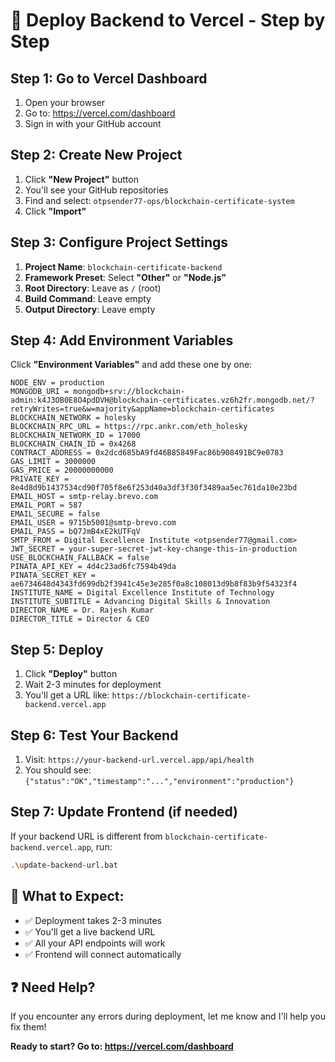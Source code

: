 # 🚀 Deploy Backend to Vercel - Step by Step

## **Step 1: Go to Vercel Dashboard**
1. Open your browser
2. Go to: https://vercel.com/dashboard
3. Sign in with your GitHub account

## **Step 2: Create New Project**
1. Click **"New Project"** button
2. You'll see your GitHub repositories
3. Find and select: `otpsender77-ops/blockchain-certificate-system`
4. Click **"Import"**

## **Step 3: Configure Project Settings**
1. **Project Name**: `blockchain-certificate-backend`
2. **Framework Preset**: Select **"Other"** or **"Node.js"**
3. **Root Directory**: Leave as `/` (root)
4. **Build Command**: Leave empty
5. **Output Directory**: Leave empty

## **Step 4: Add Environment Variables**
Click **"Environment Variables"** and add these one by one:

```
NODE_ENV = production
MONGODB_URI = mongodb+srv://blockchain-admin:k4J3OB0E8O4pdDVH@blockchain-certificates.vz6h2fr.mongodb.net/?retryWrites=true&w=majority&appName=blockchain-certificates
BLOCKCHAIN_NETWORK = holesky
BLOCKCHAIN_RPC_URL = https://rpc.ankr.com/eth_holesky
BLOCKCHAIN_NETWORK_ID = 17000
BLOCKCHAIN_CHAIN_ID = 0x4268
CONTRACT_ADDRESS = 0x2dcd685bA9fd46B85849Fac86b908491BC9e0783
GAS_LIMIT = 3000000
GAS_PRICE = 20000000000
PRIVATE_KEY = 8e4d8d9b1437534cd90f705f8e6f253d40a3df3f30f3489aa5ec761da10e23bd
EMAIL_HOST = smtp-relay.brevo.com
EMAIL_PORT = 587
EMAIL_SECURE = false
EMAIL_USER = 9715b5001@smtp-brevo.com
EMAIL_PASS = bQ7JmB4xE2kUTFqV
SMTP_FROM = Digital Excellence Institute <otpsender77@gmail.com>
JWT_SECRET = your-super-secret-jwt-key-change-this-in-production
USE_BLOCKCHAIN_FALLBACK = false
PINATA_API_KEY = 4d4c23ad6fc7594b49da
PINATA_SECRET_KEY = ae6734648d4343fd699db2f3941c45e3e285f0a8c108013d9b8f83b9f54323f4
INSTITUTE_NAME = Digital Excellence Institute of Technology
INSTITUTE_SUBTITLE = Advancing Digital Skills & Innovation
DIRECTOR_NAME = Dr. Rajesh Kumar
DIRECTOR_TITLE = Director & CEO
```

## **Step 5: Deploy**
1. Click **"Deploy"** button
2. Wait 2-3 minutes for deployment
3. You'll get a URL like: `https://blockchain-certificate-backend.vercel.app`

## **Step 6: Test Your Backend**
1. Visit: `https://your-backend-url.vercel.app/api/health`
2. You should see: `{"status":"OK","timestamp":"...","environment":"production"}`

## **Step 7: Update Frontend (if needed)**
If your backend URL is different from `blockchain-certificate-backend.vercel.app`, run:
```bash
.\update-backend-url.bat
```

## **🎯 What to Expect:**
- ✅ Deployment takes 2-3 minutes
- ✅ You'll get a live backend URL
- ✅ All your API endpoints will work
- ✅ Frontend will connect automatically

## **❓ Need Help?**
If you encounter any errors during deployment, let me know and I'll help you fix them!

**Ready to start? Go to: https://vercel.com/dashboard**

